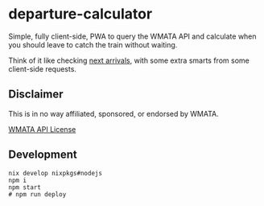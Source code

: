 # departure-calculator
Simple, fully client-side, PWA to query the WMATA API and calculate when you should leave to catch the train without waiting.

Think of it like checking [next arrivals](https://www.wmata.com/schedules/next-arrival/), with some extra smarts from some client-side requests.

## Disclaimer
This is in no way affiliated, sponsored, or endorsed by WMATA.

[WMATA API License](https://developer.wmata.com/license)

## Development
```
nix develop nixpkgs#nodejs
npm i
npm start
# npm run deploy
```
